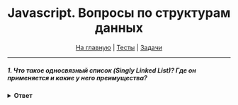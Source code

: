 <div align="center">

<h1>Javascript. Вопросы по структурам данных</h1>

<a href="https://github.com/dollaween/javascript-questions">На главную</a> | <a href="https://github.com/dollaween/javascript-tests">Тесты</a> | <a href="https://github.com/dollaween/javascript-tasks">Задачи</a>

</div>

---

##### 1. Что такое односвязный список (Singly Linked List)? Где он применяется и какие у него преимущества?
<details><summary><b>Ответ</b></summary>
<p>

**Односвязный список (Singly Linked List)** — это линейная структура данных, состоящая из узлов (node), каждый из которых содержит поле с данными (value) и ссылку на следующий узел (next).

##### Пример применения в реальном мире?
* Реализация механизма "Назад"

##### Сравнение с массивами
Преимущества:
1. Динамический размер (в отличии от массива, размер которого нужно задавать заранее)
2. Операции вставки/удаления имеют меньшую сложность Big O

Недостатки
1. Неэффективный доступ к узлам
2. Нужно дополнительное место в кжадом узле для ссылки на следующий узел `next`
3. Не поддерживает кеширование

</p>
</details>

